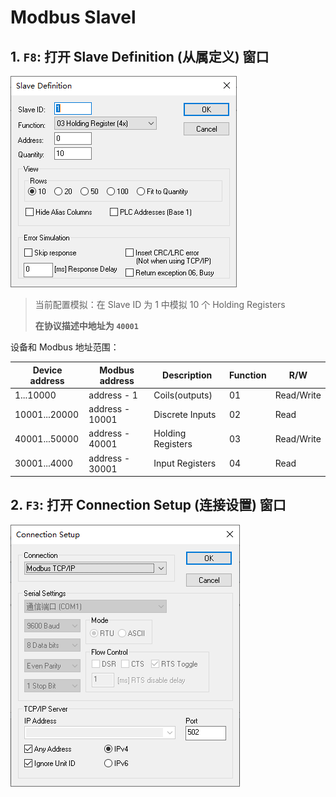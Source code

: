 # Modbus Slavel 

## 1. `F8`: 打开 Slave Definition (从属定义) 窗口

![Definition.png](Definition.png)

> 当前配置模拟：在 Slave ID 为 1 中模拟 10 个 Holding Registers
> 
> **在协议描述中地址为 `40001`**

设备和 Modbus 地址范围：

| Device address | Modbus address  | Description       | Function | R/W        |
|----------------|-----------------|-------------------|----------|------------|
| 1...10000      | address - 1     | Coils(outputs)    | 01       | Read/Write |
| 10001...20000  | address - 10001 | Discrete Inputs   | 02       | Read       |
| 40001...50000  | address - 40001 | Holding Registers | 03       | Read/Write |
| 30001...4000   | address - 30001 | Input Registers   | 04       | Read       |


## 2. `F3`: 打开 Connection Setup (连接设置) 窗口

![Connection.png](Connection.png)
